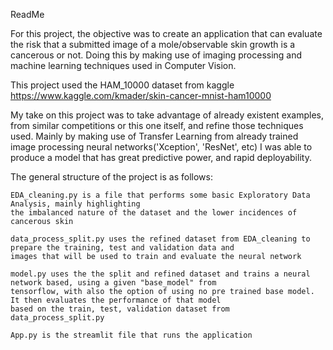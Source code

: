 ReadMe

For this project, the objective was to create an application that can evaluate the risk that a submitted image of a mole/observable skin growth
is a cancerous or not. Doing this by making use of imaging processing and machine learning techniques used in Computer Vision.


This project used the HAM_10000 dataset from kaggle
https://www.kaggle.com/kmader/skin-cancer-mnist-ham10000

My take on this project was to take advantage of already existent examples, from similar competitions or this one itself, and refine those
techniques used.  Mainly by making use of Transfer Learning from already trained image processing neural networks('Xception', 'ResNet', etc)
I was able to produce a model that has great predictive power, and rapid deployability.

The general structure of the project is as follows:

    EDA_cleaning.py is a file that performs some basic Exploratory Data Analysis, mainly highlighting
    the imbalanced nature of the dataset and the lower incidences of cancerous skin

    data_process_split.py uses the refined dataset from EDA_cleaning to prepare the training, test and validation data and
    images that will be used to train and evaluate the neural network

    model.py uses the the split and refined dataset and trains a neural network based, using a given "base_model" from
    tensorflow, with also the option of using no pre trained base model. It then evaluates the performance of that model
    based on the train, test, validation dataset from data_process_split.py

    App.py is the streamlit file that runs the application



